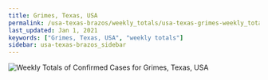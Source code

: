 ```yaml
---
title: Grimes, Texas, USA
permalink: /usa-texas-brazos/weekly_totals/usa-texas-grimes-weekly_totals.html
last_updated: Jan 1, 2021
keywords: ["Grimes, Texas, USA", "weekly totals"]
sidebar: usa-texas-brazos_sidebar
---
```


![Weekly Totals of Confirmed Cases for Grimes, Texas, USA](/covid_tracker/images/graphs/usa-texas-grimes-weekly_totals_graph.png)
